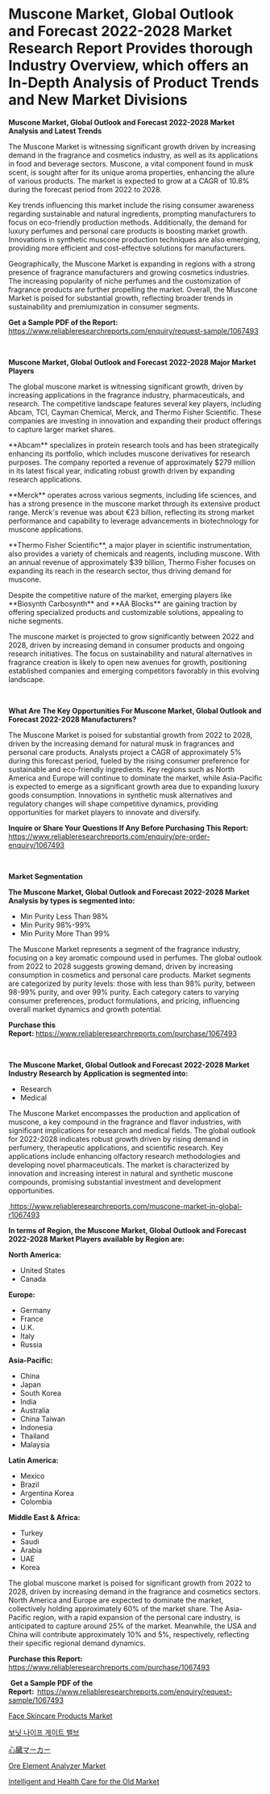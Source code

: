 <p><h1>Muscone Market, Global Outlook and Forecast 2022-2028 Market Research Report Provides thorough Industry Overview, which offers an In-Depth Analysis of Product Trends and New Market Divisions</h1></p><p><strong>Muscone Market, Global Outlook and Forecast 2022-2028 Market Analysis and Latest Trends</strong></p>
<p><p>The Muscone Market is witnessing significant growth driven by increasing demand in the fragrance and cosmetics industry, as well as its applications in food and beverage sectors. Muscone, a vital component found in musk scent, is sought after for its unique aroma properties, enhancing the allure of various products. The market is expected to grow at a CAGR of 10.8% during the forecast period from 2022 to 2028. </p><p>Key trends influencing this market include the rising consumer awareness regarding sustainable and natural ingredients, prompting manufacturers to focus on eco-friendly production methods. Additionally, the demand for luxury perfumes and personal care products is boosting market growth. Innovations in synthetic muscone production techniques are also emerging, providing more efficient and cost-effective solutions for manufacturers.</p><p>Geographically, the Muscone Market is expanding in regions with a strong presence of fragrance manufacturers and growing cosmetics industries. The increasing popularity of niche perfumes and the customization of fragrance products are further propelling the market. Overall, the Muscone Market is poised for substantial growth, reflecting broader trends in sustainability and premiumization in consumer segments.</p></p>
<p><strong>Get a Sample PDF of the Report:&nbsp;</strong> <a href="https://www.reliableresearchreports.com/enquiry/request-sample/1067493">https://www.reliableresearchreports.com/enquiry/request-sample/1067493</a></p>
<p>&nbsp;</p>
<p><strong>Muscone Market, Global Outlook and Forecast 2022-2028 Major Market Players</strong></p>
<p><p>The global muscone market is witnessing significant growth, driven by increasing applications in the fragrance industry, pharmaceuticals, and research. The competitive landscape features several key players, including Abcam, TCI, Cayman Chemical, Merck, and Thermo Fisher Scientific. These companies are investing in innovation and expanding their product offerings to capture larger market shares.</p><p>**Abcam** specializes in protein research tools and has been strategically enhancing its portfolio, which includes muscone derivatives for research purposes. The company reported a revenue of approximately $279 million in its latest fiscal year, indicating robust growth driven by expanding research applications.</p><p>**Merck** operates across various segments, including life sciences, and has a strong presence in the muscone market through its extensive product range. Merck's revenue was about €23 billion, reflecting its strong market performance and capability to leverage advancements in biotechnology for muscone applications.</p><p>**Thermo Fisher Scientific**, a major player in scientific instrumentation, also provides a variety of chemicals and reagents, including muscone. With an annual revenue of approximately $39 billion, Thermo Fisher focuses on expanding its reach in the research sector, thus driving demand for muscone.</p><p>Despite the competitive nature of the market, emerging players like **Biosynth Carbosynth** and **AA Blocks** are gaining traction by offering specialized products and customizable solutions, appealing to niche segments.</p><p>The muscone market is projected to grow significantly between 2022 and 2028, driven by increasing demand in consumer products and ongoing research initiatives. The focus on sustainability and natural alternatives in fragrance creation is likely to open new avenues for growth, positioning established companies and emerging competitors favorably in this evolving landscape.</p></p>
<p>&nbsp;</p>
<p><strong>What Are The Key Opportunities For Muscone Market, Global Outlook and Forecast 2022-2028 Manufacturers?</strong></p>
<p><p>The Muscone Market is poised for substantial growth from 2022 to 2028, driven by the increasing demand for natural musk in fragrances and personal care products. Analysts project a CAGR of approximately 5% during this forecast period, fueled by the rising consumer preference for sustainable and eco-friendly ingredients. Key regions such as North America and Europe will continue to dominate the market, while Asia-Pacific is expected to emerge as a significant growth area due to expanding luxury goods consumption. Innovations in synthetic musk alternatives and regulatory changes will shape competitive dynamics, providing opportunities for market players to innovate and diversify.</p></p>
<p><strong>Inquire or Share Your Questions If Any Before Purchasing This Report:</strong> <a href="https://www.reliableresearchreports.com/enquiry/pre-order-enquiry/1067493">https://www.reliableresearchreports.com/enquiry/pre-order-enquiry/1067493</a></p>
<p>&nbsp;</p>
<p><strong>Market Segmentation</strong></p>
<p><strong>The Muscone Market, Global Outlook and Forecast 2022-2028 Market Analysis by types is segmented into:</strong></p>
<p><ul><li>Min Purity Less Than 98%</li><li>Min Purity 98%-99%</li><li>Min Purity More Than 99%</li></ul></p>
<p><p>The Muscone Market represents a segment of the fragrance industry, focusing on a key aromatic compound used in perfumes. The global outlook from 2022 to 2028 suggests growing demand, driven by increasing consumption in cosmetics and personal care products. Market segments are categorized by purity levels: those with less than 98% purity, between 98-99% purity, and over 99% purity. Each category caters to varying consumer preferences, product formulations, and pricing, influencing overall market dynamics and growth potential.</p></p>
<p><strong>Purchase this Report:&nbsp;</strong><a href="https://www.reliableresearchreports.com/purchase/1067493">https://www.reliableresearchreports.com/purchase/1067493</a></p>
<p>&nbsp;</p>
<p><strong>The Muscone Market, Global Outlook and Forecast 2022-2028 Market Industry Research by Application is segmented into:</strong></p>
<p><ul><li>Research</li><li>Medical</li></ul></p>
<p><p>The Muscone Market encompasses the production and application of muscone, a key compound in the fragrance and flavor industries, with significant implications for research and medical fields. The global outlook for 2022-2028 indicates robust growth driven by rising demand in perfumery, therapeutic applications, and scientific research. Key applications include enhancing olfactory research methodologies and developing novel pharmaceuticals. The market is characterized by innovation and increasing interest in natural and synthetic muscone compounds, promising substantial investment and development opportunities.</p></p>
<p><a href="https://www.reliableresearchreports.com/muscone-market-in-global-r1067493">&nbsp;https://www.reliableresearchreports.com/muscone-market-in-global-r1067493</a></p>
<p><strong>In terms of Region, the Muscone Market, Global Outlook and Forecast 2022-2028 Market Players available by Region are:</strong></p>
<p>
    <p> <strong> North America: </strong>
        <ul>
            <li>United States</li>
            <li>Canada</li>
        </ul>
        </p> 
    <p> <strong> Europe: </strong>
        <ul>
            <li>Germany</li>
            <li>France</li>
            <li>U.K.</li>
            <li>Italy</li>
            <li>Russia</li>
        </ul>
        </p> 
    <p> <strong> Asia-Pacific: </strong>
        <ul>
            <li>China</li>
            <li>Japan</li>
            <li>South Korea</li>
            <li>India</li>
            <li>Australia</li>
            <li>China Taiwan</li>
            <li>Indonesia</li>
            <li>Thailand</li>
            <li>Malaysia</li>
        </ul>
        </p> 
    <p> <strong> Latin America: </strong>
        <ul>
            <li>Mexico</li>
            <li>Brazil</li>
            <li>Argentina Korea</li>
            <li>Colombia</li>
        </ul>
        </p> 
    <p> <strong> Middle East & Africa: </strong>
        <ul>
            <li>Turkey</li>
            <li>Saudi</li>
            <li>Arabia</li>
            <li>UAE</li>
            <li>Korea</li>
        </ul>
    </p>
    </p>
<p><p>The global muscone market is poised for significant growth from 2022 to 2028, driven by increasing demand in the fragrance and cosmetics sectors. North America and Europe are expected to dominate the market, collectively holding approximately 60% of the market share. The Asia-Pacific region, with a rapid expansion of the personal care industry, is anticipated to capture around 25% of the market. Meanwhile, the USA and China will contribute approximately 10% and 5%, respectively, reflecting their specific regional demand dynamics.</p></p>
<p><strong>Purchase this Report: </strong><a href="https://www.reliableresearchreports.com/purchase/1067493">https://www.reliableresearchreports.com/purchase/1067493</a></p>
<p>&nbsp;<strong>Get a Sample PDF of the Report:&nbsp;&nbsp;</strong><a href="https://www.reliableresearchreports.com/enquiry/request-sample/1067493">https://www.reliableresearchreports.com/enquiry/request-sample/1067493</a></p>
<p><strong></strong></p>
<p><p><a href="https://medium.com/@dereodrews76856/face-skincare-products-market-a-global-and-regional-analysis-focus-on-region-country-level-9df816205b1d">Face Skincare Products Market</a></p><p><a href="https://medium.com/@ixknzplk81/%EA%B8%80%EB%A1%9C%EB%B2%8C-%EB%B3%B4%EB%8B%9B%ED%98%95-%EB%82%98%EC%9D%B4%ED%94%84-%EA%B2%8C%EC%9D%B4%ED%8A%B8-%EB%B0%B8%EB%B8%8C-%EC%8B%9C%EC%9E%A5-%EC%8B%9C%EC%9E%A5-%EC%A0%90%EC%9C%A0%EC%9C%A8-%EC%8B%9C%EC%9E%A5-%EB%8F%99%ED%96%A5-%EB%B0%8F-%EB%AF%B8%EB%9E%98-%EC%84%B1%EC%9E%A5-%ED%83%90%EC%83%89-f50d21dcbf06">보닛 나이프 게이트 밸브</a></p><p><a href="https://medium.com/@narcisoferry/%E3%82%B0%E3%83%AD%E3%83%BC%E3%83%90%E3%83%AB%E5%BF%83%E8%87%93%E3%83%9E%E3%83%BC%E3%82%AB%E3%83%BC%E5%B8%82%E5%A0%B4%E3%82%BB%E3%82%AF%E3%82%BF%E3%83%BC-2024%E5%B9%B4-2031%E5%B9%B4-%E5%B8%82%E5%A0%B4%E6%8C%87%E6%A8%99%E3%81%A8%E5%B8%82%E5%A0%B4%E6%88%A6%E7%95%A5%E3%81%AE%E6%B4%9E%E5%AF%9F-c6d2dda519a3">心臓マーカー</a></p><p><a href="https://issuu.com/reportprime-2/docs/ore-element-analyzer-market-size-20_23b4cab4541e2f">Ore Element Analyzer Market</a></p><p><a href="https://issuu.com/reportprime-2/docs/intelligent-and-health-care-for-the_2eb19a05229fdd">Intelligent and Health Care for the Old Market</a></p></p>